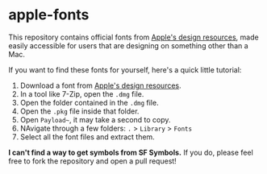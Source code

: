 # apple-fonts

This repository contains official fonts from [Apple's design resources](https://developer.apple.com/design/resources/#fonts), made easily accessible for users that are designing on something other than a Mac.

If you want to find these fonts for yourself, here's a quick little tutorial:

1. Download a font from [Apple's design resources](https://developer.apple.com/design/resources/#fonts).
2. In a tool like 7-Zip, open the `.dmg` file.
3. Open the folder contained in the `.dmg` file.
4. Open the `.pkg` file inside that folder.
5. Open `Payload~`, it may take a second to copy.
6. NAvigate through a few folders: `.` > `Library` > `Fonts`
7. Select all the font files and extract them.

**I can't find a way to get symbols from SF Symbols.** If you do, please feel free to fork the repository and open a pull request!